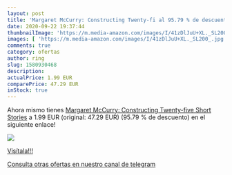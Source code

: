 ```yaml
---
layout: post
title: 'Margaret McCurry: Constructing Twenty-fi al 95.79 % de descuento'
date: 2020-09-22 19:37:44
thumbnailImage: 'https://m.media-amazon.com/images/I/41zDlJuU+XL._SL200_.jpg'
images: [ 'https://m.media-amazon.com/images/I/41zDlJuU+XL._SL200_.jpg' ]
comments: true
category: ofertas
author: ring
slug: 1580930468
description:
actualPrice: 1.99 EUR
comparePrice: 47.29 EUR
inStock: true
---
```


Ahora mismo tienes [Margaret McCurry: Constructing Twenty-five Short Stories](https://www.amazon.com/dp/1580930468/?tag=redken08-20) a 1.99 EUR (original: 47.29 EUR) (95.79 %  de descuento) en el siguiente enlace!

[![](https://m.media-amazon.com/images/I/41zDlJuU+XL._SL200_.jpg)](https://www.amazon.com/dp/1580930468/?tag=redken08-20)

[Visítala!!!](https://www.amazon.com/dp/1580930468/?tag=redken08-20)

[Consulta otras ofertas en nuestro canal de telegram](https://t.me/s/ofertas25)
